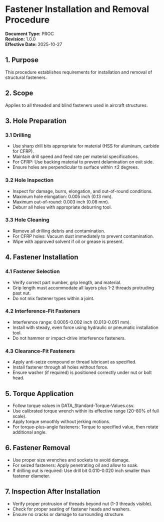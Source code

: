 # Fastener Installation and Removal Procedure

**Document Type:** PROC  
**Revision:** 1.0.0  
**Effective Date:** 2025-10-27

## 1. Purpose
This procedure establishes requirements for installation and removal of structural fasteners.

## 2. Scope
Applies to all threaded and blind fasteners used in aircraft structures.

## 3. Hole Preparation

### 3.1 Drilling
- Use sharp drill bits appropriate for material (HSS for aluminum, carbide for CFRP).
- Maintain drill speed and feed rate per material specifications.
- For CFRP: Use backing material to prevent delamination on exit side.
- Ensure holes are perpendicular to surface within ±2 degrees.

### 3.2 Hole Inspection
- Inspect for damage, burrs, elongation, and out-of-round conditions.
- Maximum hole elongation: 0.005 inch (0.13 mm).
- Maximum out-of-round: 0.003 inch (0.08 mm).
- Deburr all holes with appropriate deburring tool.

### 3.3 Hole Cleaning
- Remove all drilling debris and contamination.
- For CFRP holes: Vacuum dust immediately to prevent contamination.
- Wipe with approved solvent if oil or grease is present.

## 4. Fastener Installation

### 4.1 Fastener Selection
- Verify correct part number, grip length, and material.
- Grip length must accommodate all layers plus 1-2 threads protruding past nut.
- Do not mix fastener types within a joint.

### 4.2 Interference-Fit Fasteners
- Interference range: 0.0005-0.002 inch (0.013-0.051 mm).
- Install with steady, even force using hydraulic or pneumatic installation tool.
- Do not hammer or impact-drive interference fasteners.

### 4.3 Clearance-Fit Fasteners
- Apply anti-seize compound or thread lubricant as specified.
- Install fastener through all holes without force.
- Ensure washer (if required) is positioned correctly under nut or bolt head.

## 5. Torque Application
- Follow torque values in DATA_Standard-Torque-Values.csv.
- Use calibrated torque wrench within its effective range (20-80% of full scale).
- Apply torque smoothly without jerking motions.
- For torque-plus-angle fasteners: Torque to specified value, then rotate additional angle.

## 6. Fastener Removal
- Use proper size wrenches and sockets to avoid damage.
- For seized fasteners: Apply penetrating oil and allow to soak.
- If drilling out is required: Use drill bit 0.010-0.020 inch smaller than fastener diameter.

## 7. Inspection After Installation
- Verify proper protrusion of threads beyond nut (1-3 threads visible).
- Check for proper seating of fastener heads and washers.
- Ensure no cracks or damage to surrounding structure.
